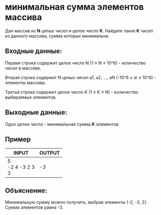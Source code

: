 # минимальная сумма элементов массива

Дан массив из __N__ целых чисел и целое число __K__. Найдите такие __K__ чисел из данного массива, сумма которых минимальна.

## Входные данные:

Первая строка содержит целое число N (1 ≤ N ≤ 10^6) - количество чисел в массиве.

Вторая строка содержит N целых чисел a1, a2, ..., aN (-10^6 ≤ ai ≤ 10^6) - элементы массива.

Третья строка содержит целое число K (1 ≤ K ≤ N) - количество выбираемых элементов.

## Выходные данные:

Одно целое число - минимальная сумма __K__ элементов.


## Пример

| INPUT | OUTPUT |
| ----- | ---------|
| 5<br/>-2 4 -3 2 3<br/>3 | -3 |

## Объяснение:

Минимальную сумму можно получить, выбрав элементы {-2, -3, 2}. Сумма элементов равна -3.